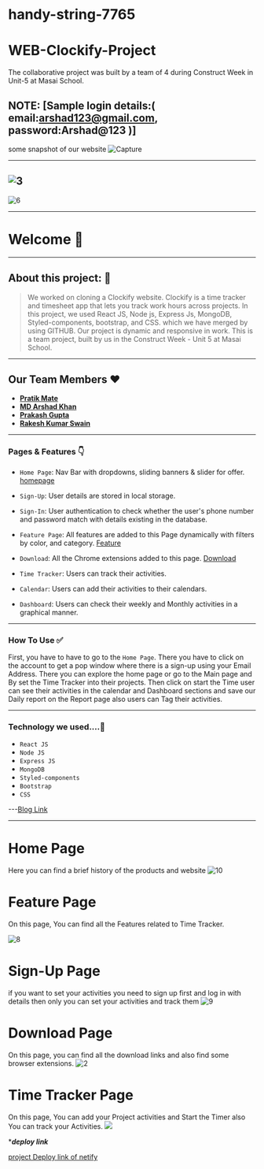 # handy-string-7765
# WEB-Clockify-Project
The collaborative project was built by a team of 4 during Construct Week in Unit-5 at Masai School.
## NOTE: [Sample login details:( email:arshad123@gmail.com, password:Arshad@123 )]

some snapshot of our website
![Capture](https://miro.medium.com/max/1400/1*EhLvkhUVmvif7k7CGwatYQ.png)

---------
![3](https://miro.medium.com/max/1400/1*waIppb-zfmqmfrff_kMYeg.png)
----------------

![6](https://miro.medium.com/max/1400/1*HuygkG4JvT_MKRJL03l3Dw.png)


---

# Welcome 👋

---

## About this project: 🙌

> We worked on cloning a Clockify website. Clockify is a time tracker and timesheet app that lets you track work hours across projects. In this project, we used React JS, Node js, Express Js, MongoDB, Styled-components, bootstrap, and CSS. which we have merged by using GITHUB. Our project is dynamic and responsive in work.
> This is a team project, built by us in the Construct Week - Unit 5 at Masai School.


---

## Our Team Members ❤️

- [**Pratik Mate**](https://www.linkedin.com/in/pratik-mate-a6a62919b/)
- [**MD Arshad Khan**](https://www.linkedin.com/in/md-arshad-khan-350206154/)
- [**Prakash Gupta**](https://www.linkedin.com/in/prakash-gupta-pg/)
- [**Rakesh Kumar Swain** ](https://www.linkedin.com/in/rakesh-kumar-swain-8259a7164/)
---

### Pages & Features 👇

- `Home Page`: Nav Bar with dropdowns, sliding banners & slider for offer.
[homepage](https://miro.medium.com/max/1400/1*EhLvkhUVmvif7k7CGwatYQ.png)
- `Sign-Up`: User details are stored in local storage.
- `Sign-In`: User authentication to check whether the user's phone number and password match with details existing in the database.

- `Feature Page`: All features are added to this Page dynamically with filters by color, and category.
[Feature](https://miro.medium.com/max/1400/1*waIppb-zfmqmfrff_kMYeg.png)
- `Download`: All the Chrome extensions added to this page.
[Download](https://miro.medium.com/max/1400/1*WzOPVQRLXg2Tnps7h5Pe9Q.png)
- `Time Tracker`: Users can track their activities.
- `Calendar`: Users can add their activities to their calendars.
- `Dashboard`: Users can check their weekly and Monthly activities in a graphical manner.

---

### How To Use ✅

First, you have to have to go to the `Home Page`. There you have to click on the account to get a pop window where there is a sign-up using your Email Address.  There you can explore the home page or go to the Main page and By set the Time Tracker into their projects. Then click on start the Time user can see their activities in the calendar and Dashboard sections and save our Daily report on the Report page also users can Tag their activities.

---

### Technology we used....🔧

- `React JS` 
- `Node JS`
- `Express JS`
- `MongoDB` 
- `Styled-components`
- `Bootstrap`
- `CSS`

---[Blog Link](https://medium.com/@swainrakeshkumar60/clockify-clone-47ec581574c9)



---

# Home Page
Here you can find a brief history of the products and website
 ![10](https://miro.medium.com/max/1400/1*EhLvkhUVmvif7k7CGwatYQ.png)
    



# Feature Page
On this page, You can find all the Features related to Time Tracker.

![8](https://miro.medium.com/max/1400/1*waIppb-zfmqmfrff_kMYeg.png)




# Sign-Up Page
if you want to set your activities you need to sign up first and log in with details then only you can set your activities and track them
![9](https://miro.medium.com/max/1400/1*mqGJuF0QVLe7ToVvDgXTjw.png)




# Download Page
On this page, you can find all the download links and also find some browser extensions.
![2](https://miro.medium.com/max/1400/1*WzOPVQRLXg2Tnps7h5Pe9Q.png)



 # Time Tracker Page
On this page, You can add your Project activities and Start the Timer also You can track your Activities.
![](https://miro.medium.com/max/1400/1*HuygkG4JvT_MKRJL03l3Dw.png)




****deploy link***

[project Deploy link of netify]()

